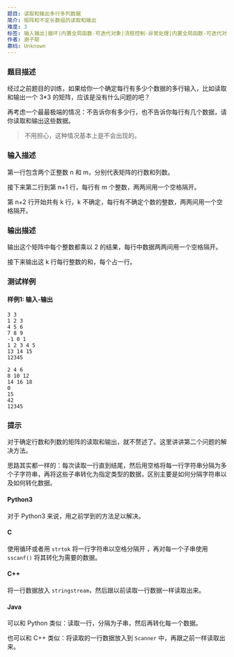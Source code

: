 ```yaml
---
题目: 读取和输出多行多列数据
简介: 矩阵和不定长数组的读取和输出
难度: 3
标签: 输入输出|循环|内置全局函数-可迭代对象|流程控制-异常处理|内置全局函数-可迭代对象
作者: 谢子聪
慕码: Unknown
---
```


### 题目描述

经过之前题目的训练，如果给你一个确定每行有多少个数据的多行输入，比如读取和输出一个 3*3 的矩阵，应该是没有什么问题的吧？

再考虑一个最最极端的情况：不告诉你有多少行，也不告诉你每行有几个数据，请你读取和输出这些数据。

> 不用担心，这种情况基本上是不会出现的。

### 输入描述

第一行包含两个正整数 n 和 m，分别代表矩阵的行数和列数。

接下来第二行到第 n+1 行，每行有 m 个整数，两两间用一个空格隔开。

第 n+2 行开始共有 k 行，k 不确定，每行有不确定个数的整数，两两间用一个空格隔开。

### 输出描述

输出这个矩阵中每个整数都乘以 2 的结果，每行中数据两两间用一个空格隔开。

接下来输出这 k 行每行整数的和，每个占一行。

### 测试样例

#### 样例1: 输入-输出

```
3 3
1 2 3
4 5 6
7 8 9
-1 0 1
1 2 3 4 5
13 14 15
12345
```

```
2 4 6
8 10 12
14 16 18
0
15
42
12345
```

### 提示

对于确定行数和列数的矩阵的读取和输出，就不赘述了。这里讲讲第二个问题的解决方法。

思路其实都一样的：每次读取一行直到结尾，然后用空格将每一行字符串分隔为多个子字符串，再将这些子串转化为指定类型的数据，区别主要是如何分隔字符串以及如何转化数据。

#### Python3

对于 Python3 来说，用之前学到的方法足以解决。

#### C

使用循环或者用 `strtok` 将一行字符串以空格分隔开 ，再对每一个子串使用 `sscanf()` 将其转化为需要的数据。

#### C++

将一行数据放入 `stringstream`，然后跟以前读取一行数据一样读取出来。

#### Java

可以和 Python 类似：读取一行，分隔为子串，然后再转化每一个数据。

也可以和 C++ 类似：将读取的一行数据放入到 `Scanner` 中，再跟之前一样读取出来。